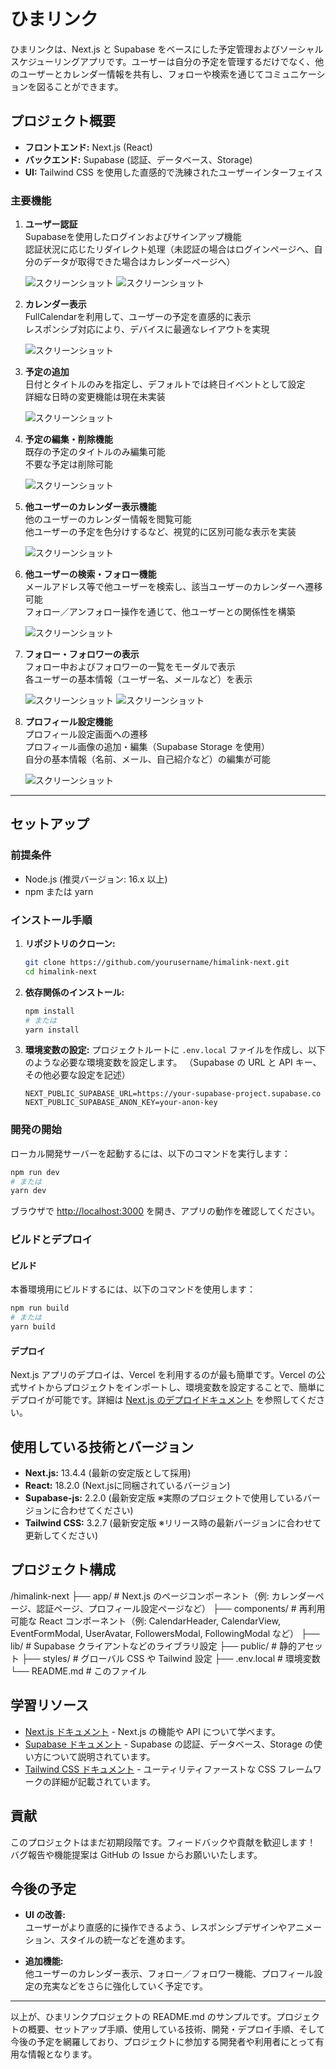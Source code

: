 # ひまリンク

ひまリンクは、Next.js と Supabase をベースにした予定管理およびソーシャルスケジューリングアプリです。ユーザーは自分の予定を管理するだけでなく、他のユーザーとカレンダー情報を共有し、フォローや検索を通じてコミュニケーションを図ることができます。

## プロジェクト概要

- **フロントエンド:** Next.js (React)
- **バックエンド:** Supabase (認証、データベース、Storage)
- **UI:** Tailwind CSS を使用した直感的で洗練されたユーザーインターフェイス

### 主要機能

1. **ユーザー認証**  
   Supabaseを使用したログインおよびサインアップ機能  
   認証状況に応じたリダイレクト処理（未認証の場合はログインページへ、自分のデータが取得できた場合はカレンダーページへ）

   ![スクリーンショット](./public/screenshots/ログイン.png)
   ![スクリーンショット](./public/screenshots/サインアップ.png)

2. **カレンダー表示**  
   FullCalendarを利用して、ユーザーの予定を直感的に表示  
   レスポンシブ対応により、デバイスに最適なレイアウトを実現

   ![スクリーンショット](./public/screenshots/カレンダー表示.png)

3. **予定の追加**  
   日付とタイトルのみを指定し、デフォルトでは終日イベントとして設定  
   詳細な日時の変更機能は現在未実装

   ![スクリーンショット](./public/screenshots/予定追加.png)


4. **予定の編集・削除機能**  
   既存の予定のタイトルのみ編集可能  
   不要な予定は削除可能

   ![スクリーンショット](./public/screenshots/予定編集削除.png)

5. **他ユーザーのカレンダー表示機能**  
   他のユーザーのカレンダー情報を閲覧可能  
   他ユーザーの予定を色分けするなど、視覚的に区別可能な表示を実装

   ![スクリーンショット](./public/screenshots/他ユーザーカレンダー表示.png)

6. **他ユーザーの検索・フォロー機能**  
   メールアドレス等で他ユーザーを検索し、該当ユーザーのカレンダーへ遷移可能  
   フォロー／アンフォロー操作を通じて、他ユーザーとの関係性を構築

   ![スクリーンショット](./public/screenshots/ユーザー検索.png)

7. **フォロー・フォロワーの表示**  
   フォロー中およびフォロワーの一覧をモーダルで表示  
   各ユーザーの基本情報（ユーザー名、メールなど）を表示

   ![スクリーンショット](./public/screenshots/フォロー中表示.png)
   ![スクリーンショット](./public/screenshots/フォロワー表示.png)

8. **プロフィール設定機能**  
   プロフィール設定画面への遷移  
   プロフィール画像の追加・編集（Supabase Storage を使用）  
   自分の基本情報（名前、メール、自己紹介など）の編集が可能

   ![スクリーンショット](./public/screenshots/プロフィール設定.png)
---

## セットアップ

### 前提条件

- Node.js (推奨バージョン: 16.x 以上)
- npm または yarn

### インストール手順

1. **リポジトリのクローン:**

   ```bash
   git clone https://github.com/yourusername/himalink-next.git
   cd himalink-next
   ```

2. **依存関係のインストール:**

   ```bash
   npm install
   # または
   yarn install
   ```

3. **環境変数の設定:**
   プロジェクトルートに `.env.local` ファイルを作成し、以下のような必要な環境変数を設定します。
   （Supabase の URL と API キー、その他必要な設定を記述）

   ```plaintext
   NEXT_PUBLIC_SUPABASE_URL=https://your-supabase-project.supabase.co
   NEXT_PUBLIC_SUPABASE_ANON_KEY=your-anon-key
   ```

### 開発の開始

ローカル開発サーバーを起動するには、以下のコマンドを実行します：

```bash
npm run dev
# または
yarn dev
```

ブラウザで [http://localhost:3000](http://localhost:3000) を開き、アプリの動作を確認してください。

### ビルドとデプロイ

#### ビルド

本番環境用にビルドするには、以下のコマンドを使用します：

```bash
npm run build
# または
yarn build
```

#### デプロイ

Next.js アプリのデプロイは、Vercel を利用するのが最も簡単です。Vercel の公式サイトからプロジェクトをインポートし、環境変数を設定することで、簡単にデプロイが可能です。詳細は [Next.js のデプロイドキュメント](https://nextjs.org/docs/deployment) を参照してください。

## 使用している技術とバージョン

- **Next.js:** 13.4.4 (最新の安定版として採用)
- **React:** 18.2.0 (Next.jsに同梱されているバージョン)
- **Supabase-js:** 2.2.0 (最新安定版 ※実際のプロジェクトで使用しているバージョンに合わせてください)
- **Tailwind CSS:** 3.2.7 (最新安定版 ※リリース時の最新バージョンに合わせて更新してください)

## プロジェクト構成

/himalink-next
├── app/                    # Next.js のページコンポーネント（例: カレンダーページ、認証ページ、プロフィール設定ページなど）
├── components/             # 再利用可能な React コンポーネント（例: CalendarHeader, CalendarView, EventFormModal, UserAvatar, FollowersModal, FollowingModal など）
├── lib/                    # Supabase クライアントなどのライブラリ設定
├── public/                 # 静的アセット
├── styles/                 # グローバル CSS や Tailwind 設定
├── .env.local              # 環境変数
└── README.md               # このファイル

## 学習リソース

- [Next.js ドキュメント](https://nextjs.org/docs) - Next.js の機能や API について学べます。
- [Supabase ドキュメント](https://supabase.io/docs) - Supabase の認証、データベース、Storage の使い方について説明されています。
- [Tailwind CSS ドキュメント](https://tailwindcss.com/docs) - ユーティリティファーストな CSS フレームワークの詳細が記載されています。

## 貢献

このプロジェクトはまだ初期段階です。フィードバックや貢献を歓迎します！  
バグ報告や機能提案は GitHub の Issue からお願いいたします。

## 今後の予定

- **UI の改善:**  
  ユーザーがより直感的に操作できるよう、レスポンシブデザインやアニメーション、スタイルの統一などを進めます。

- **追加機能:**  
  他ユーザーのカレンダー表示、フォロー／フォロワー機能、プロフィール設定の充実などをさらに強化していく予定です。

---

以上が、ひまリンクプロジェクトの README.md のサンプルです。プロジェクトの概要、セットアップ手順、使用している技術、開発・デプロイ手順、そして今後の予定を網羅しており、プロジェクトに参加する開発者や利用者にとって有用な情報となります。

